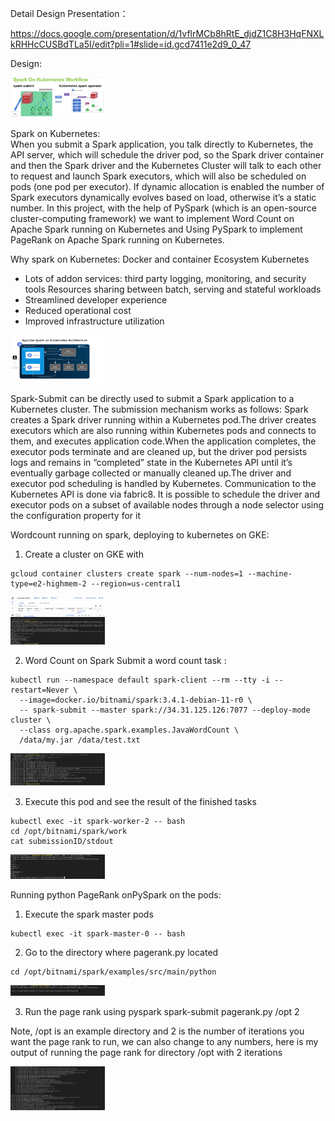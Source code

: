 Detail Design Presentation：

https://docs.google.com/presentation/d/1vflrMCb8hRtE_djdZ1C8H3HqFNXLkRHHcCUSBdTLa5I/edit?pli=1#slide=id.gcd7411e2d9_0_47

Design:

<img src="https://github.com/ceciliazhao1/cloudcomputing/blob/main/kubernetes/img/1.png" width=30% height =30%>

Spark on Kubernetes:  
When you submit a Spark application, you talk directly to Kubernetes, the API server, which will schedule the driver pod, so the Spark driver container and then the Spark driver and the Kubernetes Cluster will talk to each other to request and launch Spark executors, which will also be scheduled on pods (one pod per executor). If dynamic allocation is enabled the number of Spark executors dynamically evolves based on load, otherwise it’s a static number.
In this project, with the help of  PySpark (which is an open-source cluster-computing framework)  we want to  implement Word Count on Apache Spark running on Kubernetes and Using PySpark to implement PageRank on Apache Spark running on Kubernetes.


Why spark on Kubernetes:
Docker and container Ecosystem 
Kubernetes
- Lots of addon services: third party logging, monitoring, and security tools
Resources sharing between batch, serving and stateful workloads
- Streamlined developer experience 
- Reduced operational cost 
- Improved infrastructure utilization

<img src="https://github.com/ceciliazhao1/cloudcomputing/blob/main/kubernetes/img/3.png" width=30% height =30%>

Spark-Submit can be directly used to submit a Spark application to a Kubernetes cluster. The submission mechanism works as follows: Spark creates a Spark driver running within a Kubernetes pod.The driver creates executors which are also running within Kubernetes pods and connects to them, and executes application code.When the application completes, the executor pods terminate and are cleaned up, but the driver pod persists logs and remains in “completed” state in the Kubernetes API until it’s eventually garbage collected or manually cleaned up.The driver and executor pod scheduling is handled by Kubernetes. Communication to the Kubernetes API is done via fabric8. It is possible to schedule the driver and executor pods on a subset of available nodes through a node selector using the configuration property for it


Wordcount running on spark, deploying to kubernetes on GKE:
1. Create a cluster on GKE with
```
gcloud container clusters create spark --num-nodes=1 --machine-type=e2-highmem-2 --region=us-central1
```
<img src="https://github.com/ceciliazhao1/cloudcomputing/blob/main/kubernetes/img/4.png" width=30% height =30%>

2. Word Count on Spark
Submit a word count task :
```
kubectl run --namespace default spark-client --rm --tty -i --restart=Never \
  --image=docker.io/bitnami/spark:3.4.1-debian-11-r0 \
  -- spark-submit --master spark://34.31.125.126:7077 --deploy-mode cluster \
  --class org.apache.spark.examples.JavaWordCount \
  /data/my.jar /data/test.txt
```
<img src="https://github.com/ceciliazhao1/cloudcomputing/blob/main/kubernetes/img/5.png" width=30% height =30%>

3. Execute this pod and see the result of the finished tasks
```
kubectl exec -it spark-worker-2 -- bash
cd /opt/bitnami/spark/work
cat submissionID/stdout
```
<img src="https://github.com/ceciliazhao1/cloudcomputing/blob/main/kubernetes/img/6.png" width=30% height =30%>


Running python PageRank onPySpark on the pods:

1. Execute the spark master pods
```
kubectl exec -it spark-master-0 -- bash
```

2. Go to the directory where pagerank.py located
```
cd /opt/bitnami/spark/examples/src/main/python
```
<img src="https://github.com/ceciliazhao1/cloudcomputing/blob/main/kubernetes/img/7.png" width=30% height =30%>

3. Run the page rank using pyspark
spark-submit pagerank.py /opt 2

Note, /opt is an example directory and 2 is the number of iterations you want the page rank to run, we can also change to any numbers, here is my output of running the page rank for directory /opt with 2 iterations

<img src="https://github.com/ceciliazhao1/cloudcomputing/blob/main/kubernetes/img/8.png" width=30% height =30%>







